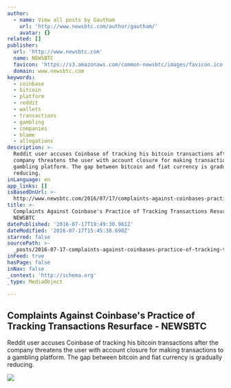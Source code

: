 ```yaml
---
author:
  - name: View all posts by Gautham
    url: 'http://www.newsbtc.com/author/gautham/'
    avatar: {}
related: []
publisher:
  url: 'http://www.newsbtc.com'
  name: NEWSBTC
  favicon: 'https://s3.amazonaws.com/common-newsbtc/images/favicon.ico'
  domain: www.newsbtc.com
keywords:
  - coinbase
  - bitcoin
  - platform
  - reddit
  - wallets
  - transactions
  - gambling
  - companies
  - blame
  - allegations
description: >-
  Reddit user accuses Coinbase of tracking his bitcoin transactions after the
  company threatens the user with account closure for making transactions to a
  gambling platform. The gap between bitcoin and fiat currency is gradually
  reducing.
inLanguage: en
app_links: []
isBasedOnUrl: >-
  http://www.newsbtc.com/2016/07/17/complaints-against-coinbases-practice-of-tracking-transactions-resurface/
title: >-
  Complaints Against Coinbase's Practice of Tracking Transactions Resurface -
  NEWSBTC
datePublished: '2016-07-17T19:49:30.961Z'
dateModified: '2016-07-17T15:45:38.690Z'
starred: false
sourcePath: >-
  _posts/2016-07-17-complaints-against-coinbases-practice-of-tracking-transacti.md
inFeed: true
hasPage: false
inNav: false
_context: 'http://schema.org'
_type: MediaObject

---
```

<article style=""><h1>Complaints Against Coinbase's Practice of Tracking Transactions Resurface - NEWSBTC</h1><p>Reddit user accuses Coinbase of tracking his bitcoin transactions after the company threatens the user with account closure for making transactions to a gambling platform. The gap between bitcoin and fiat currency is gradually reducing.</p><img src="http://s3.amazonaws.com/main-newsbtc-images/2015/12/08074452/Trade-More-Bitcoin-Pay-Less-Fee-Coinbase.-newsbtc-bitcoin-news..png" /></article>